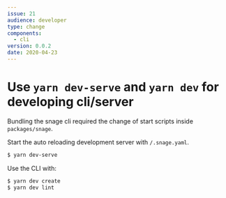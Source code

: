 ```yaml
---
issue: 21
audience: developer
type: change
components:
  - cli
version: 0.0.2
date: 2020-04-23
---
```


# Use `yarn dev-serve` and `yarn dev` for developing cli/server

Bundling the snage cli required the change of start scripts inside `packages/snage`.

Start the auto reloading development server with `/.snage.yaml`.
```bash
$ yarn dev-serve
``` 

Use the CLI with:
```bash
$ yarn dev create
$ yarn dev lint
```
